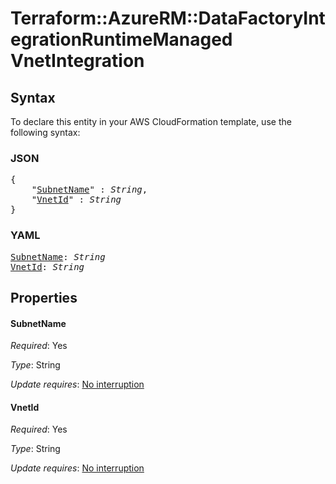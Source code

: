 # Terraform::AzureRM::DataFactoryIntegrationRuntimeManaged VnetIntegration

## Syntax

To declare this entity in your AWS CloudFormation template, use the following syntax:

### JSON

<pre>
{
    "<a href="#subnetname" title="SubnetName">SubnetName</a>" : <i>String</i>,
    "<a href="#vnetid" title="VnetId">VnetId</a>" : <i>String</i>
}
</pre>

### YAML

<pre>
<a href="#subnetname" title="SubnetName">SubnetName</a>: <i>String</i>
<a href="#vnetid" title="VnetId">VnetId</a>: <i>String</i>
</pre>

## Properties

#### SubnetName

_Required_: Yes

_Type_: String

_Update requires_: [No interruption](https://docs.aws.amazon.com/AWSCloudFormation/latest/UserGuide/using-cfn-updating-stacks-update-behaviors.html#update-no-interrupt)

#### VnetId

_Required_: Yes

_Type_: String

_Update requires_: [No interruption](https://docs.aws.amazon.com/AWSCloudFormation/latest/UserGuide/using-cfn-updating-stacks-update-behaviors.html#update-no-interrupt)

